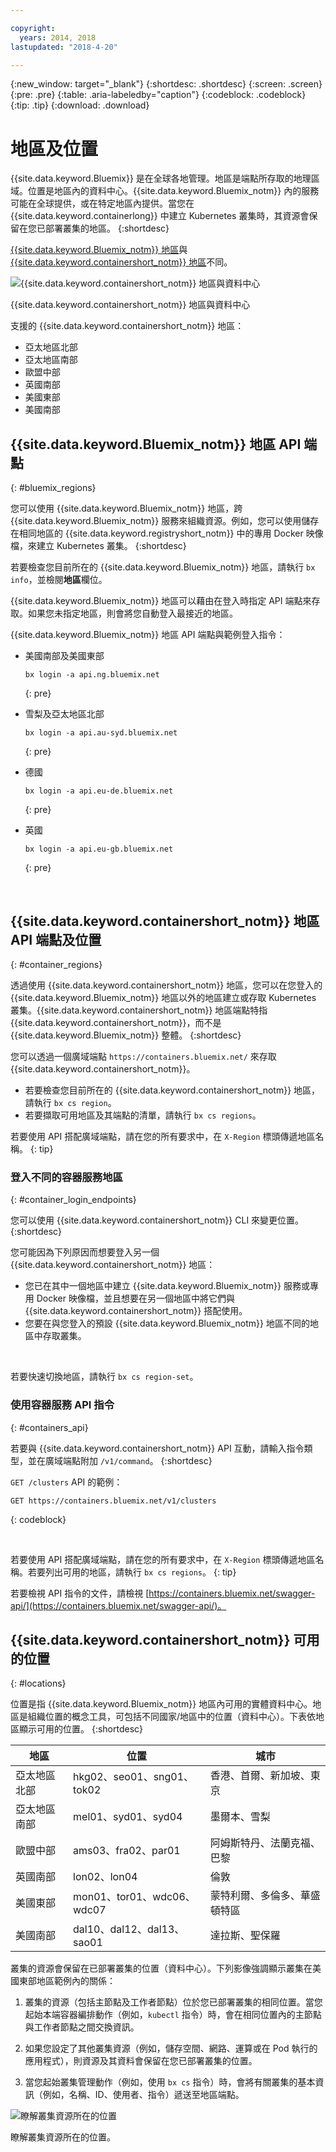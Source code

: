 ```yaml
---

copyright:
  years: 2014, 2018
lastupdated: "2018-4-20"

---
```


{:new_window: target="_blank"}
{:shortdesc: .shortdesc}
{:screen: .screen}
{:pre: .pre}
{:table: .aria-labeledby="caption"}
{:codeblock: .codeblock}
{:tip: .tip}
{:download: .download}

# 地區及位置
{{site.data.keyword.Bluemix}} 是在全球各地管理。地區是端點所存取的地理區域。位置是地區內的資料中心。{{site.data.keyword.Bluemix_notm}} 內的服務可能在全球提供，或在特定地區內提供。當您在 {{site.data.keyword.containerlong}} 中建立 Kubernetes 叢集時，其資源會保留在您已部署叢集的地區。
{:shortdesc}

[{{site.data.keyword.Bluemix_notm}} 地區](#bluemix_regions)與 [{{site.data.keyword.containershort_notm}} 地區](#container_regions)不同。

![{{site.data.keyword.containershort_notm}} 地區與資料中心](/images/regions.png)

{{site.data.keyword.containershort_notm}} 地區與資料中心

支援的 {{site.data.keyword.containershort_notm}} 地區：
  * 亞太地區北部
  * 亞太地區南部
  * 歐盟中部
  * 英國南部
  * 美國東部
  * 美國南部



## {{site.data.keyword.Bluemix_notm}} 地區 API 端點
{: #bluemix_regions}

您可以使用 {{site.data.keyword.Bluemix_notm}} 地區，跨 {{site.data.keyword.Bluemix_notm}} 服務來組織資源。例如，您可以使用儲存在相同地區的 {{site.data.keyword.registryshort_notm}} 中的專用 Docker 映像檔，來建立 Kubernetes 叢集。
{:shortdesc}

若要檢查您目前所在的 {{site.data.keyword.Bluemix_notm}} 地區，請執行 `bx info`，並檢閱**地區**欄位。

{{site.data.keyword.Bluemix_notm}} 地區可以藉由在登入時指定 API 端點來存取。如果您未指定地區，則會將您自動登入最接近的地區。

{{site.data.keyword.Bluemix_notm}} 地區 API 端點與範例登入指令：

  * 美國南部及美國東部
      ```
      bx login -a api.ng.bluemix.net
      ```
      {: pre}

  * 雪梨及亞太地區北部
      ```
      bx login -a api.au-syd.bluemix.net
      ```
      {: pre}

  * 德國
      ```
      bx login -a api.eu-de.bluemix.net
      ```
      {: pre}

  * 英國
      ```
      bx login -a api.eu-gb.bluemix.net
      ```
      {: pre}



<br />


## {{site.data.keyword.containershort_notm}} 地區 API 端點及位置
{: #container_regions}

透過使用 {{site.data.keyword.containershort_notm}} 地區，您可以在您登入的 {{site.data.keyword.Bluemix_notm}} 地區以外的地區建立或存取 Kubernetes 叢集。{{site.data.keyword.containershort_notm}} 地區端點特指 {{site.data.keyword.containershort_notm}}，而不是 {{site.data.keyword.Bluemix_notm}} 整體。
{:shortdesc}

您可以透過一個廣域端點 `https://containers.bluemix.net/` 來存取 {{site.data.keyword.containershort_notm}}。
* 若要檢查您目前所在的 {{site.data.keyword.containershort_notm}} 地區，請執行 `bx cs region`。
* 若要擷取可用地區及其端點的清單，請執行 `bx cs regions`。

若要使用 API 搭配廣域端點，請在您的所有要求中，在 `X-Region` 標頭傳遞地區名稱。
{: tip}

### 登入不同的容器服務地區
{: #container_login_endpoints}

您可以使用 {{site.data.keyword.containershort_notm}} CLI 來變更位置。
{:shortdesc}

您可能因為下列原因而想要登入另一個 {{site.data.keyword.containershort_notm}} 地區：
  * 您已在其中一個地區中建立 {{site.data.keyword.Bluemix_notm}} 服務或專用 Docker 映像檔，並且想要在另一個地區中將它們與 {{site.data.keyword.containershort_notm}} 搭配使用。
  * 您要在與您登入的預設 {{site.data.keyword.Bluemix_notm}} 地區不同的地區中存取叢集。

</br>

若要快速切換地區，請執行 `bx cs region-set`。

### 使用容器服務 API 指令
{: #containers_api}

若要與 {{site.data.keyword.containershort_notm}} API 互動，請輸入指令類型，並在廣域端點附加 `/v1/command`。
{:shortdesc}

`GET /clusters` API 的範例：
  ```
  GET https://containers.bluemix.net/v1/clusters
  ```
  {: codeblock}

</br>

若要使用 API 搭配廣域端點，請在您的所有要求中，在 `X-Region` 標頭傳遞地區名稱。若要列出可用的地區，請執行 `bx cs regions`。
{: tip}

若要檢視 API 指令的文件，請檢視 [https://containers.bluemix.net/swagger-api/](https://containers.bluemix.net/swagger-api/)。

## {{site.data.keyword.containershort_notm}} 可用的位置
{: #locations}

位置是指 {{site.data.keyword.Bluemix_notm}} 地區內可用的實體資料中心。地區是組織位置的概念工具，可包括不同國家/地區中的位置（資料中心）。下表依地區顯示可用的位置。
{:shortdesc}

| 地區| 位置| 城市|
|--------|----------|------|
| 亞太地區北部| hkg02、seo01、sng01、tok02 | 香港、首爾、新加坡、東京|
| 亞太地區南部| mel01、syd01、syd04| 墨爾本、雪梨|
| 歐盟中部| ams03、fra02、par01        | 阿姆斯特丹、法蘭克福、巴黎|
| 英國南部| lon02、lon04| 倫敦|
| 美國東部| mon01、tor01、wdc06、wdc07| 蒙特利爾、多倫多、華盛頓特區|
| 美國南部| dal10、dal12、dal13、sao01| 達拉斯、聖保羅|

叢集的資源會保留在已部署叢集的位置（資料中心）。下列影像強調顯示叢集在美國東部地區範例內的關係：

1.  叢集的資源（包括主節點及工作者節點）位於您已部署叢集的相同位置。當您起始本端容器編排動作（例如，`kubectl` 指令）時，會在相同位置內的主節點與工作者節點之間交換資訊。

2.  如果您設定了其他叢集資源（例如，儲存空間、網路、運算或在 Pod 執行的應用程式），則資源及其資料會保留在您已部署叢集的位置。

3.  當您起始叢集管理動作（例如，使用 `bx cs` 指令）時，會將有關叢集的基本資訊（例如，名稱、ID、使用者、指令）遞送至地區端點。

![瞭解叢集資源所在的位置](/images/region-cluster-resources.png)

瞭解叢集資源所在的位置。

